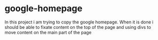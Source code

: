 # google-homepage
In this project i am trying to copy the google homepage. When it is done i should be able to fixate content on the top of the page and using divs to move content on the main part of the page